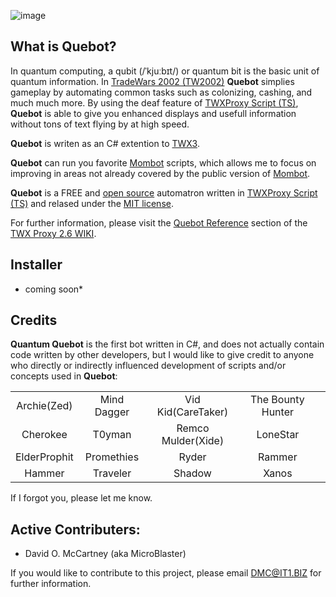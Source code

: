 ![image](https://user-images.githubusercontent.com/3355654/66265616-3e45dd00-e7df-11e9-9fdf-cc426079d9b6.png)

## What is Quebot?

In quantum computing, a qubit (/ˈkjuːbɪt/) or quantum bit is the basic unit of quantum information. In [TradeWars 2002 (TW2002)](http://www.eisonline.com) **Quebot** simplies gameplay by automating common tasks such as colonizing, cashing, and much much more. By using the deaf feature of [TWXProxy Script (TS)](https://github.com/MicroBlaster/TWXProxy/wiki/Scripting-Reference), **Quebot** is able to give you enhanced displays and usefull information without tons of text flying by at high speed.

**Quebot** is writen as an C# extention to [TWX3](https://github.com/TW2002/TWXP/).

**Quebot** can run you favorite [Mombot](https://github.com/MicroBlaster/TWXProxy/wiki/Mombot-Reference) scripts, which allows me to focus on improving in areas not already covered by the public version of [Mombot](https://github.com/MicroBlaster/TWXProxy/wiki/Mombot-Reference).

**Quebot** is a FREE and [open source](https://github.com/TW2002/Quebot/) automatron written in [TWXProxy Script (TS)](https://github.com/MicroBlaster/TWXProxy/wiki/Scripting-Reference) and relased under the [MIT license](https://github.com/TW2002/Quebot/blob/master/LICENSE).

For further information, please visit the [Quebot Reference](https://github.com/MicroBlaster/TWXProxy/wiki/Quebot-Reference) section of the [TWX Proxy 2.6 WIKI](https://github.com/MicroBlaster/TWXProxy/wiki).

## Installer

* coming soon*

## Credits

**Quantum Quebot** is the first bot written in C#, and does not actually contain code written by other developers, but I would like to give credit to anyone who directly or indirectly influenced development of scripts and/or concepts used in **Quebot**:

|   |   |   |   |   |
|:-:|:-:|:-:|:-:|:-:|
|Archie(Zed)  |Mind Dagger |Vid Kid(CareTaker) |The Bounty Hunter |
|Cherokee     |T0yman      |Remco Mulder(Xide) |LoneStar          |     
|ElderProphit |Promethies  |Ryder              |Rammer            |
|Hammer       |Traveler    | Shadow            |Xanos             |

If I forgot you, please let me know.

## Active Contributers:

* David O. McCartney (aka MicroBlaster)

If you would like to contribute to this project, please email DMC@IT1.BIZ for further information.
